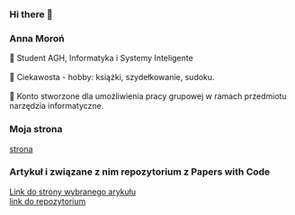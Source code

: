 ### Hi there 👋
### Anna Moroń
🦈 Student AGH, Informatyka i Systemy Inteligente <br>
<br>
🦈 Ciekawosta - hobby: książki, szydełkowanie, sudoku. <br>
 <br>
🦈 Konto stworzone dla umożliwienia pracy grupowej w ramach przedmiotu narzędzia informatyczne.

### Moja strona
[strona](https://annamist.github.io/)

### Artykuł i związane z nim repozytorium z Papers with Code

[Link do strony wybranego arykułu](https://paperswithcode.com/paper/stylecrafter-enhancing-stylized-text-to-video) <br>
[link do repozytorium](https://github.com/GongyeLiu/StyleCrafter)
